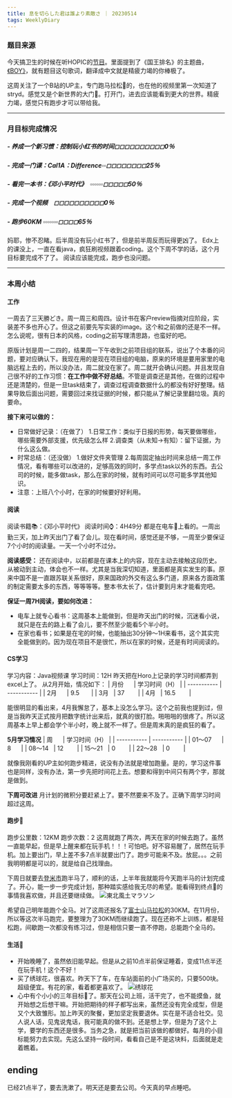 ```yaml
---
title: 息を切らした君は誰より素敵さ ｜ 20230514
tags: WeeklyDiary
---
```



### 题目来源 
今天搞卫生的时候在听HOPIC的[节目](https://www.bilibili.com/video/BV1f3411r7m2/?spm_id_from=333.880.my_history.page.click&vd_source=9c136d1ca40e6e70aea7dab310d8e5e3)。里面提到了《国王排名》的主题曲，[《BOY》](https://www.youtube.com/watch?v=n0QNaym0jDI)，就有题目这句歌词，翻译成中文就是精疲力竭的你棒极了。

这周关注了一个B站的UP主，专门跑马拉松🏃的，也在他的视频里第一次知道了stryd。感觉又是个新世界的大门🚪。打开门，进去应该能看到更大的世界。精疲力竭，感觉只有跑步才可以带给我。

---

### 月目标完成情况
##### - 养成一个新习惯：控制玩小红书的时间◻︎◻︎◻︎◻︎◻︎◻︎◻︎◻︎◻︎◻︎0％
##### - 完成一门课：Cal1A：Difference▫️▫️◻︎◻︎◻︎◻︎◻︎◻︎◻︎◻︎25％
##### - 看完一本书：《邓小平时代》　▫️▫️▫️▫️▫️▫️◻︎◻︎◻︎◻︎◻︎50％
##### - 完成一个视频　◻︎◻︎◻︎◻︎◻︎◻︎◻︎◻︎◻︎◻︎0％
##### - 跑步60KM ▫️▫️▫️▫️▫️▫️▫️◻︎◻︎◻︎◻︎65％

妈耶，惨不忍睹。后半周没有玩小红书了，但是前半周反而玩得更凶了。
Edx上的课没上，一直在看java，疯狂刷视频跟着coding。这个下周不学的话，这个月目标要完成不了了。
阅读应该能完成，跑步也没问题。

---
### 本周小结
#### 工作 
一周去了三天勝どき。周一周三和周四。设计书在客户review指摘对应阶段，实装差不多也开心了。但这之前要先写实装的image。这个和之前做的还是不一样。怎么说呢，很有日本的风格，coding之前写理清思路，也蛮好的吧。

原版计划是周一二四的，结果周一下午收到之前项目组的联系，说出了个本番的问题，要对应确认下。我现在用的是现在项目组的电脑，原来的环境是要用家里的电脑远程上去的，所以没办法，周二就没在家了。周二就开会确认问题。并且发现自己很不好的工作习惯：**在工作中做不好总结**。不管是调查还是其他，在做的过程中还是清楚的，但是一旦task结束了，调查过程调查数据什么的都没有好好整理。结果导致后面出问题，需要回过来找证据的时候，都只能从了解记录里翻垃圾。真的要命。

**接下来可以做的：**
- 日常做好记录：（在做了）
  1.日常工作：类似于日报的形势，每天要做哪些，哪些需要外部支援，优先级怎么样
  2.调查类（从未知->有知）：留下证据，为什么这么做。
- 时常总结：（还没做）
  1.做好文件夹管理
  2.每周固定抽出时间来总结一周工作情况，看有哪些可以改进的，足够高效的同时，多学点task以外的东西。去公司的时候，能多做task，那么在家的时候，就有时间可以尽可能多学其他知识。
- 注意：上班八个小时，在家的时候要好好利用。

#### 阅读
阅读书籍📚：《邓小平时代》
阅读时间⌚️：4H49分
都是在电车🚃上看的。一周出勤三天，加上昨天出门了看了会儿。现在看时间，感觉还是不够，一周至少要保证7个小时的阅读量。一天一个小时不过分。

**阅读感受：**
还在阅读中，以前都是在课本上的内容，现在主动去接触这段历史。从被动到主动，体会也不一样。尤其是当我深切知道，里面都是真实发生的事。原来中国不是一直跟苏联关系很好，原来国政的外交有这么多门道，原来各方面政策的制定需要太多的东西，等等等等。整本书太长了，估计要到月末才能看完吧。

**保证一周7H阅读，要如何改进：**
- 电车上就专心看书：这周基本上能做到，但是昨天出门的时候，沉迷看小说，就只是在去的路上看了会儿，要不然至少能看5个半小时。
- 在家也看书；如果是在宅的时候，也能抽出30分钟～1H来看书，这个其实完全能做到的。因为现在项目不是很忙，所以在家的时候，还是有时间阅读的。


#### CS学习
学习内容：Java视频课
学习时间：12H
昨天把在Horo上记录的学习时间都弄到excel上了。
从2月开始，情况如下：
| 月份      | 学习时间（H） |
| ----------- | ----------- |
| 2月      | 9.5       |
| 3月   | 37        |
| 4月   | 16.5        |

能很明显的看出来，4月我懈怠了，基本上没怎么学习。这个之前我也提到过，但是当我昨天正式按月把数字统计出来后，就真的很打脸。啪啪啪的很疼了。所以这周基本上早上都会学个半小时，晚上就不一样了。但是周末真的是疯狂的看了。

**5月学习情况**
| 周      | 学习时间（H） |
| ----------- | ----------- |
| 01～07      | 8      |
| 08～14   | 12        |
| 15～21   | 0        |
| 22～28   | 0        |

就像我刚看的UP主如何跑步精进，说没有办法就是增加跑量。是的，学习这件事也是同样，没有办法，第一步先把时间花上去。想要和得到中间只有两个字，那就是做到。

**下周可改进**
月计划的微积分要赶紧上了。要不然要来不及了。正确下周学习时间超过这周。

#### 跑步🏃
跑步公里数：12KM
跑步次数：2
这周就跑了两次，两天在家的时候去跑了。虽然一直能早起，但是早上醒来都在玩手机！！！可怕吧。好不容易醒了，居然在玩手机。加上要出门，早上差不多7点半就要出门了。跑步可能来不及。放屁。。。之前我明明都是可以的，就是给自己找理由。

下周日就要去[登米市](https://tohokumarathon.com/)跑半马了，顺利的话，上半年我就能将今天跑半马的计划完成了。开心，能一步一步完成计划，那种踏实感给我无尽的希望。能看得到终点🏁的事情我喜欢做，并且还要继续做。
![東北風土マラソン](https://mikanup.github.io/assets/media/20230514_weeklyDiary_01.jpeg "東北風土マラソン")

希望自己明年能跑个全马。对了这周还报名了[富士山马拉松](https://mtfujimarathon.com/)的30KM。在11月份，所以等这次半马跑完，要整理为了30KM而继续跑了。现在还称不上训练，都是轻松跑，间歇跑一次都没有练习过，但是相信只要一直不停跑，总能跑个全马的。

#### 生活💐
- 开始晚睡了，虽然依旧能早起。但是从之前10点半前保证睡着，变成11点半还在玩手机！这个不好！
- 买了绣球花，很喜欢。昨天下了车，在车站面前的小广场买的，只要500块。超级便宜。有花的家，看着都更喜欢了。
 ![绣球花](https://mikanup.github.io/assets/media/20230514_weeklyDiary_02.jpeg "绣球花")
- 心中有个小小的三年目标🎯了。那天在公司上班，活干完了，也不能摸鱼，就开始想之后想干嘛。开始把期待的样子都写出来，虽然还没有完全成型，但是又个大致雏形。加上昨天的聚餐，更加坚定我要退休。实在是不适合社交。见人说人话，见鬼说鬼话，我可能真的做不到。还是想上学，但是为了这个上学，要学的东西还是很多。当务之急，就是把当前该做的都做好。每月的小目标能努力去实现。先这么坚持一段时间，看看自己是不是这块料，后面就是走着瞧着。

## ending
已经21点半了，要去洗漱了。明天还是要去公司。今天真的早点睡吧。
